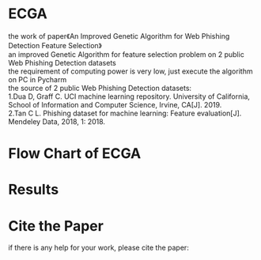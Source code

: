 # ECGA
the work of paper《An Improved Genetic Algorithm for Web Phishing Detection Feature Selection》<br>
an improved Genetic Algorithm for feature selection problem on 2 public Web Phishing Detection datasets<br>
the requirement of computing power is very low, just execute the algorithm on PC in Pycharm<br>
the source of 2 public Web Phishing Detection datasets:<br>
1.Dua D, Graff C. UCI machine learning repository. University of California, School of Information and Computer Science, Irvine, CA[J]. 2019.<br>
2.Tan C L. Phishing dataset for machine learning: Feature evaluation[J]. Mendeley Data, 2018, 1: 2018.<br>
# Flow Chart of ECGA
# Results
# Cite the Paper
if there is any help for your work, please cite the paper:

